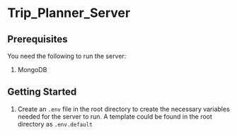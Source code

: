 # Trip_Planner_Server

## Prerequisites

You need the following to run the server:

1. MongoDB

## Getting Started

1. Create an ```.env``` file in the root directory to create the necessary variables needed for the server to run. A template could be found in the root directory as ```.env.default```

